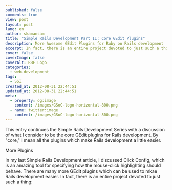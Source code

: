 ```yaml
---
published: false
comments: true
view: post
layout: post
lang: en
author: skamansam
title: "Simple Rails Development Part II: Core GEdit Plugins"
description: More Awesome GEdit Plugins for Ruby on Rails development
excerpt: In fact, there is an entire project devoted to just such a thing
cover: false
coverImage: false
coverAlt: RBE Logo
categories:
  - web-development
tags: 
  - SSI
created_at: 2012-08-31 22:44:51
updated_at: 2012-08-31 22:44:51
meta:
  - property: og:image
    content: /images/GSoC-logo-horizontal-800.png
  - name: twitter:image
    content: /images/GSoC-logo-horizontal-800.png
---
```

This entry continues the Simple Rails Development Series with a discussion of
what I consider to be the core GEdit plugins for Rails development. By "core," I
mean all the plugins which make Rails development a little easier.

More Plugins

In my last Simple Rails Development article, I discussed Click Config, which is
an amazing tool for specifying how the mouse-click highlighting should behave.
There are many more GEdit plugins which can be used to mkae Rails development
easier. In fact, there is an entire project devoted to just such a thing:

